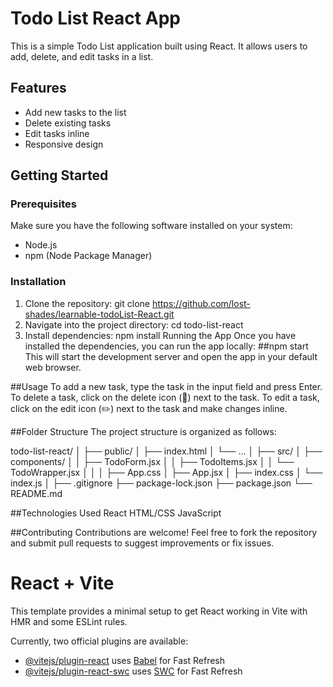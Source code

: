 # Todo List React App

This is a simple Todo List application built using React. It allows users to add, delete, and edit tasks in a list.

## Features

- Add new tasks to the list
- Delete existing tasks
- Edit tasks inline
- Responsive design

## Getting Started

### Prerequisites

Make sure you have the following software installed on your system:

- Node.js
- npm (Node Package Manager)

### Installation

1. Clone the repository:
     git clone https://github.com/lost-shades/learnable-todoList-React.git
2. Navigate into the project directory:
    cd todo-list-react
3. Install dependencies:
    npm install
Running the App
    Once you have installed the dependencies, you can run the app locally:
   ##npm start
      This will start the development server and open the app in your default web browser. 

##Usage
    To add a new task, type the task in the input field and press Enter.
    To delete a task, click on the delete icon (🚮) next to the task.
    To edit a task, click on the edit icon (✏️) next to the task and make changes inline.

##Folder Structure
The project structure is organized as follows:

todo-list-react/
│
├── public/
│   ├── index.html
│   └── ...
│
├── src/
│   ├── components/
│   │   ├── TodoForm.jsx
│   │   ├── TodoItems.jsx
│   │   └── TodoWrapper.jsx
│   │
│   ├── App.css
│   ├── App.jsx
│   ├── index.css
│   └── index.js
│
├── .gitignore
├── package-lock.json
├── package.json
└── README.md


##Technologies Used
    React
    HTML/CSS
    JavaScript

##Contributing
Contributions are welcome! Feel free to fork the repository and submit pull requests to suggest improvements or fix issues.

# React + Vite

This template provides a minimal setup to get React working in Vite with HMR and some ESLint rules.

Currently, two official plugins are available:

- [@vitejs/plugin-react](https://github.com/vitejs/vite-plugin-react/blob/main/packages/plugin-react/README.md) uses [Babel](https://babeljs.io/) for Fast Refresh
- [@vitejs/plugin-react-swc](https://github.com/vitejs/vite-plugin-react-swc) uses [SWC](https://swc.rs/) for Fast Refresh
